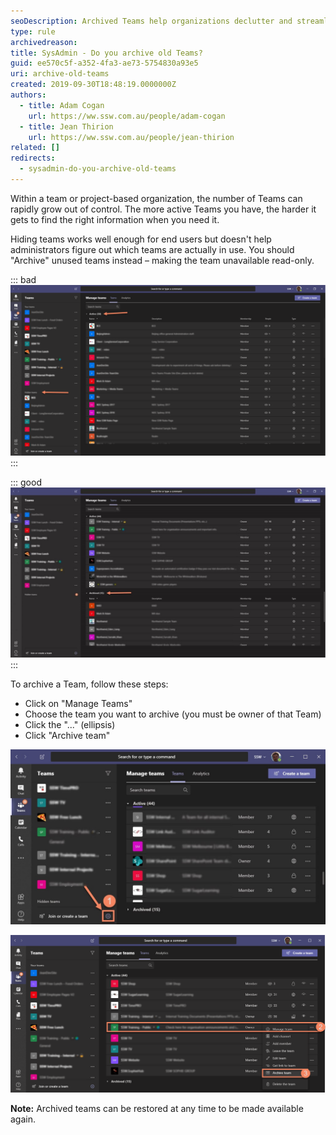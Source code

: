 ```yaml
---
seoDescription: Archived Teams help organizations declutter and streamline their Microsoft Teams experience by removing inactive or obsolete teams from view.
type: rule
archivedreason:
title: SysAdmin - Do you archive old Teams?
guid: ee570c5f-a352-4fa3-ae73-5754830a93e5
uri: archive-old-teams
created: 2019-09-30T18:48:19.0000000Z
authors:
  - title: Adam Cogan
    url: https://ww.ssw.com.au/people/adam-cogan
  - title: Jean Thirion
    url: https://ww.ssw.com.au/people/jean-thirion
related: []
redirects:
  - sysadmin-do-you-archive-old-teams
---
```


Within a team or project-based organization, the number of Teams can rapidly grow out of control. The more active Teams you have, the harder it gets to find the right information when you need it.

<!--endintro-->

Hiding teams works well enough for end users but doesn't help administrators figure out which teams are actually in use. You should "Archive" unused teams instead – making the team unavailable read-only.

::: bad  
![Figure: Bad example - Lots of old and test teams](old-teams-bad.png)  
:::

::: good  
![Figure: Good example - Old teams are archived](old-teams-good.jpg)  
:::

To archive a Team, follow these steps:

* Click on "Manage Teams"
* Choose the team you want to archive (you must be owner of that Team)
* Click the "..." (ellipsis)
* Click "Archive team"

![Figure: Clicking "Manage Teams"](old-teams-how1.jpg)

![Figure: Clicking "Ellipsis" | "Archive Team"](old-teams-how2.png)

**Note:** Archived teams can be restored at any time to be made available again.
